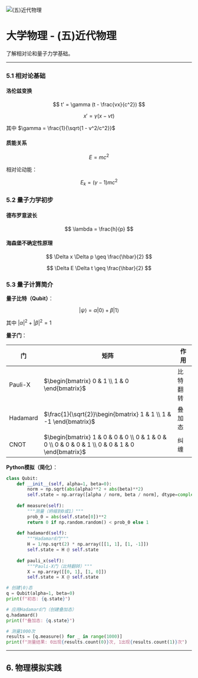 ![(五)近代物理](https://via.placeholder.com/800x200?text=Modern+Physics)

# 大学物理 - (五)近代物理

了解相对论和量子力学基础。

---


### 5.1 相对论基础

#### 洛伦兹变换

$$
t' = \gamma (t - \frac{vx}{c^2})
$$

$$
x' = \gamma (x - vt)
$$

其中 $\gamma = \frac{1}{\sqrt{1 - v^2/c^2}}$

#### 质能关系

$$
E = mc^2
$$

相对论动能：

$$
E_k = (\gamma - 1)mc^2
$$

### 5.2 量子力学初步

#### 德布罗意波长

$$
\lambda = \frac{h}{p}
$$

#### 海森堡不确定性原理

$$
\Delta x \Delta p \geq \frac{\hbar}{2}
$$

$$
\Delta E \Delta t \geq \frac{\hbar}{2}
$$

### 5.3 量子计算简介

**量子比特（Qubit）**：

$$
|\psi\rangle = \alpha|0\rangle + \beta|1\rangle
$$

其中 $|\alpha|^2 + |\beta|^2 = 1$

**量子门**：

| 门 | 矩阵 | 作用 |
|---|------|------|
| Pauli-X | $\begin{bmatrix} 0 & 1 \\ 1 & 0 \end{bmatrix}$ | 比特翻转 |
| Hadamard | $\frac{1}{\sqrt{2}}\begin{bmatrix} 1 & 1 \\ 1 & -1 \end{bmatrix}$ | 叠加态 |
| CNOT | $\begin{bmatrix} 1 & 0 & 0 & 0 \\ 0 & 1 & 0 & 0 \\ 0 & 0 & 0 & 1 \\ 0 & 0 & 1 & 0 \end{bmatrix}$ | 纠缠 |

**Python模拟（简化）**：

```python
class Qubit:
    def __init__(self, alpha=1, beta=0):
        norm = np.sqrt(abs(alpha)**2 + abs(beta)**2)
        self.state = np.array([alpha / norm, beta / norm], dtype=complex)
    
    def measure(self):
        """测量（坍缩到0或1）"""
        prob_0 = abs(self.state[0])**2
        return 0 if np.random.random() < prob_0 else 1
    
    def hadamard(self):
        """Hadamard门"""
        H = 1/np.sqrt(2) * np.array([[1, 1], [1, -1]])
        self.state = H @ self.state
    
    def pauli_x(self):
        """Pauli-X门（比特翻转）"""
        X = np.array([[0, 1], [1, 0]])
        self.state = X @ self.state

# 创建|0⟩态
q = Qubit(alpha=1, beta=0)
print(f"初态: {q.state}")

# 应用Hadamard门（创建叠加态）
q.hadamard()
print(f"叠加态: {q.state}")

# 测量1000次
results = [q.measure() for _ in range(1000)]
print(f"测量结果: 0出现{results.count(0)}次, 1出现{results.count(1)}次")
```

---

## 6. 物理模拟实践